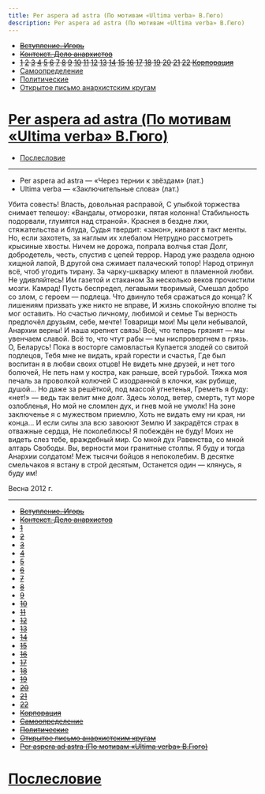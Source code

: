 ```yaml
---
title: Per aspera ad astra (По мотивам «Ultima verba» В.Гюго)
description: Per aspera ad astra (По мотивам «Ultima verba» В.Гюго)
---
```


- ~~[Вступление. Игорь](./1.md)~~
- ~~[Контекст. Дело анархистов](./2.md)~~
- ~~[1](./3.md)  [2](./4.md)  [3](./5.md)  [4](./6.md)  [5](./7.md)  [6](./8.md)  [7](./9.md)  [8](./10.md)  [9](./11.md)  [10](./12.md)  [11](./13.md)  [12](./14.md)  [13](./15.md)  [14](./16.md)  [15](./17.md)  [16](./18.md)  [17](./19.md)  [18](./20.md)  [19](./21.md)  [20](./22.md)  [21](./23.md)  [22](./24.md)  [Корпорация](./25.md)~~
- [Самоопределение](./26.md)
- [Политические](./27.md)
- [Открытое письмо анархистским кругам](./28.md)
# [Per aspera ad astra (По мотивам «Ultima verba» В.Гюго)](./29.md)
- [Послесловие](./30.md)

---

- Per aspera ad astra — «Через тернии к звёздам» (лат.)
- Ultima verba — «Заключительные слова» (лат.)

Убита совесть! Власть, довольная расправой, С улыбкой торжества снимает телешоу: «Вандалы, отморозки, пятая колонна! Стабильность подорвали, глумятся над страной».
Краснея в бездне лжи, стяжательства и блуда, Судья твердит: «закон», кивают в такт менты. Но, если захотеть, за наглым их хлебалом Нетрудно рассмотреть крысиные хвосты.
Ничем не дорожа, попрала волчья стая Долг, добродетель, честь, спустив с цепей террор. Народ уже раздела одною хищной лапой, В другой она сжимает палаческий топор!
Народ отринул всё, чтоб угодить тирану. За чарку-шкварку млеют в пламенной любви. Не удивляйтесь! Им газетой и стаканом За несколько веков прочистили мозги.
Камрад! Пусть беспредел, легавыми творимый, Смешал добро со злом, с героем — подлеца. Что двинуло тебя сражаться до конца? К лишениям призвать уже никто не вправе, И жизнь спокойную вполне ты мог оставить. Но счастью личному, любимой и семье Ты верность предпочёл друзьям, себе, мечте!
Товарищи мои! Мы цели небывалой, Анархии верны! И наша крепнет связь! Всё, что теперь грязнят — мы увенчаем славой. Всё то, что чтут рабы — мы ниспровергнем в грязь.
О, Беларусь! Пока в восторге самовластья Купается злодей со свитой подлецов, Тебя мне не видать, край горести и счастья, Где был воспитан я в любви своих отцов!
Не видеть мне друзей, и нет того болючей, Не петь нам у костра, как раньше, всей гурьбой. Тяжка моя печаль за проволкой колючей С изодранной в клочки, как рубище, душой…
Но даже за решёткой, под массой угнетенья, Греметь я буду: «нет!» — ведь так велит мне долг. Здесь холод, ветер, смерть, тут море озлобленья, Но мой не сломлен дух, и гнев мой не умолк!
На зоне заключенье я с мужеством приемлю, Хоть не видать ему ни края, ни конца… И если силы зла всю завоюют Землю И закрадётся страх в отважные сердца,
Не поколеблюсь! Я побеждён не буду! Моих не видеть слез тебе, враждебный мир. Со мной дух Равенства, со мной алтарь Свободы. Вы, верности мои гранитные столпы. Я буду и тогда Анархии солдатом! Меж тысячи бойцов я непоколебим. В десятке смельчаков я встану в строй десятым, Останется один — клянусь, я буду им!

Весна 2012 г.

---

- ~~[Вступление. Игорь](./1.md)~~
- ~~[Контекст. Дело анархистов](./2.md)~~
- ~~[1](./3.md)~~
- ~~[2](./4.md)~~
- ~~[3](./5.md)~~
- ~~[4](./6.md)~~
- ~~[5](./7.md)~~
- ~~[6](./8.md)~~
- ~~[7](./9.md)~~
- ~~[8](./10.md)~~
- ~~[9](./11.md)~~
- ~~[10](./12.md)~~
- ~~[11](./13.md)~~
- ~~[12](./14.md)~~
- ~~[13](./15.md)~~
- ~~[14](./16.md)~~
- ~~[15](./17.md)~~
- ~~[16](./18.md)~~
- ~~[17](./19.md)~~
- ~~[18](./20.md)~~
- ~~[19](./21.md)~~
- ~~[20](./22.md)~~
- ~~[21](./23.md)~~
- ~~[22](./24.md)~~
- ~~[Корпорация](./25.md)~~
- ~~[Самоопределение](./26.md)~~
- ~~[Политические](./27.md)~~
- ~~[Открытое письмо анархистским кругам](./28.md)~~
- ~~[Per aspera ad astra (По мотивам «Ultima verba» В.Гюго)](./29.md)~~
# [Послесловие](./30.md)
